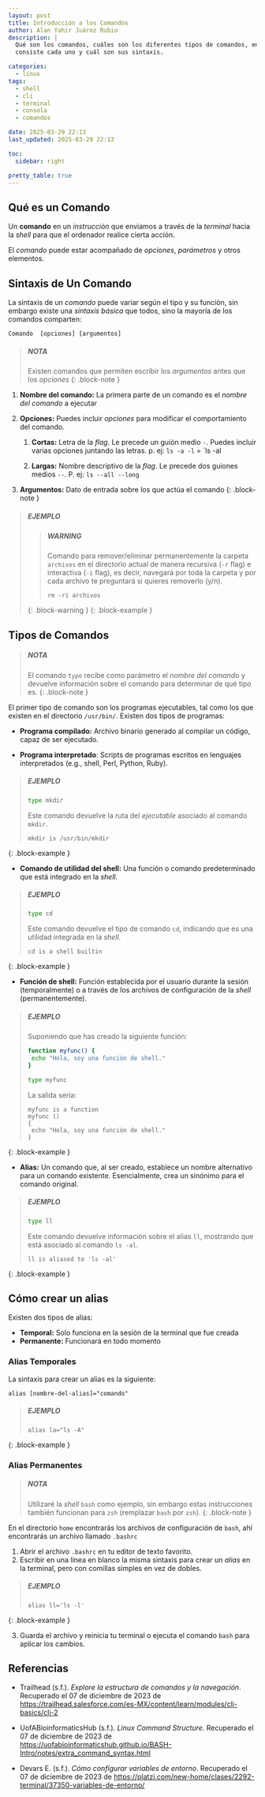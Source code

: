 ```yaml
---
layout: post
title: Introducción a los Comandos
author: Alan Yahir Juárez Rubio
description: |
  Qué son los comandos, cuáles son los diferentes tipos de comandos, en qué
  consiste cada uno y cuál son sus sintaxis.

categories:
  - linux
tags:
  - shell
  - cli
  - terminal
  - consola
  - comandos

date: 2025-03-29 22:13
last_updated: 2025-03-29 22:13

toc:
  sidebar: right

pretty_table: true
---
```


## Qué es un Comando

Un **comando** en un _instrucción_ que enviamos a través de la _terminal_ hacia
la _shell_ para que el ordenador realice cierta acción.

El _comando_ puede estar acompañado de _opciones_, _parámetros_ y otros
elementos.

## Sintaxis de Un Comando

La sintaxis de un _comando_ puede variar según el tipo y su función, sin embargo
existe una _sintaxis básica_ que todos, sino la mayoría de los comandos
comparten:

```shell
Comando  [opciones] [argumentos]
```

> ##### NOTA
>
> Existen comandos que permiten escribir los _argumentos_ antes que los
> _opciones_
{: .block-note }

1. **Nombre del comando:** La primera parte de un comando es el _nombre del
   comando_ a ejecutar

2. **Opciones:** Puedes incluir _opciones_ para modificar el comportamiento del
   comando.

   1. **Cortas:** Letra de la _flag_. Le precede un guión medio `-`. Puedes
      incluir varias opciones juntando las letras. p. ej: `ls -a -l` = `ls -al

   2. **Largas:** Nombre descriptivo de la _flag_. Le precede dos guiones medios
      `--`. P. ej: `ls --all --long`

3. **Argumentos:** Dato de entrada sobre los que actúa el comando {: .block-note
   }

> ##### EJEMPLO
>
> > ##### WARNING
> >
> > Comando para remover/eliminar permanentemente la carpeta `archivos` en el
> > directorio actual de manera recursiva (`-r` flag) e interactiva (`-i` flag),
> > es decir, navegará por toda la carpeta y por cada archivo te preguntará si
> > quieres removerlo (y/n).
> >
> > ```shell
> > rm -ri archivos
> > ```
> >
> {: .block-warning }
{: .block-example }

## Tipos de Comandos

> ##### NOTA
>
> El comando `type` recibe como parámetro el _nombre del comando_ y devuelve
> información sobre el comando para determinar de qué tipo es.
{: .block-note }

El primer tipo de comando son los programas ejecutables, tal como los que
existen en el directorio `/usr/bin/`. Existen dos tipos de programas:

- **Programa compilado:** Archivo binario generado al compilar un código, capaz
  de ser ejecutado.

- **Programa interpretado**: Scripts de programas escritos en lenguajes
  interpretados (e.g., shell, Perl, Python, Ruby).

> ##### EJEMPLO
>
> ```bash
> type mkdir
> ```
>
> Este comando devuelve la ruta del _ejecutable_ asociado al comando `mkdir`.
>
> ```shell
> mkdir is /usr/bin/mkdir
> ```
>
>
{: .block-example }

- **Comando de utilidad del shell:** Una función o comando predeterminado que
  está integrado en la _shell_.

> ##### EJEMPLO
>
> ```bash
> type cd
> ```
>
> Este comando devuelve el tipo de comando `cd`, indicando que es una utilidad
> integrada en la _shell_.
>
> ```shell
> cd is a shell builtin
> ```
>
>
{: .block-example }

- **Función de shell:** Función establecida por el usuario durante la sesión
  (temporalmente) o a través de los archivos de configuración de la _shell_
  (permanentemente).

> ##### EJEMPLO
>
> Suponiendo que has creado la siguiente función:
>
> ```bash
> function myfunc() {
>  echo "Hola, soy una función de shell."
> }
>
> type myfunc
> ```
>
> La salida sería:
>
> ```shell
> myfunc is a function
> myfunc ()
> {
>  echo "Hola, soy una función de shell."
> }
> ```
>
>
{: .block-example }

- **Alias:** Un comando que, al ser creado, establece un nombre alternativo para
  un comando existente. Esencialmente, crea un sinónimo para el comando
  original.

> ##### EJEMPLO
>
> ```bash
> type ll
> ```
>
> Este comando devuelve información sobre el alias `ll`, mostrando que está
> asociado al comando `ls -al`.
>
> ```shell
> ll is aliased to 'ls -al'
> ```
>
>
{: .block-example }

## Cómo crear un alias

Existen dos tipos de alias:

- **Temporal:** Solo funciona en la sesión de la terminal que fue creada
- **Permanente:** Funcionará en todo momento

### Alias Temporales

La sintaxis para crear un alias es la siguiente:

```shell
alias [nombre-del-alias]="comando"
```

> ##### EJEMPLO
>
> ```shell
> alias la="ls -A"
> ```
>
>
{: .block-example }

### Alias Permanentes

> ##### NOTA
>
> Utilizaré la _shell_ `bash` como ejemplo, sin embargo estas instrucciones
> también funcionan para `zsh` (remplazar `bash` por `zsh`).
{: .block-note }

En el directorio `home` encontrarás los archivos de configuración de `bash`, ahí
encontrarás un archivo llamado `.bashrc`

1. Abrir el archivo `.bashrc` en tu editor de texto favorito.
2. Escribir en una línea en blanco la misma sintaxis para crear un _alias_ en la
   terminal, pero con comillas simples en vez de dobles.

> ##### EJEMPLO
>
> ```shell
> alias ll='ls -l'
> ```
>
>
{: .block-example }

3. Guarda el archivo y reinicia tu terminal o ejecuta el comando `bash` para
   aplicar los cambios.

<div style="page-break-after: always;"></div>

## Referencias

- Trailhead
  (s.f.).
  _Explore la estructura de comandos y la navegación_.
  Recuperado el 07 de diciembre de 2023 de
  <https://trailhead.salesforce.com/es-MX/content/learn/modules/cli-basics/cli-2>

- UofABioinformaticsHub
  (s.f.).
  _Linux Command Structure_.
  Recuperado el 07 de diciembre de 2023 de
  <https://uofabioinformaticshub.github.io/BASH-Intro/notes/extra_command_syntax.html>

- Devars E.
  (s.f.).
  _Cómo configurar variables de entorno_.
  Recuperado el 07 de diciembre de 2023 de
  <https://platzi.com/new-home/clases/2292-terminal/37350-variables-de-entorno/>
